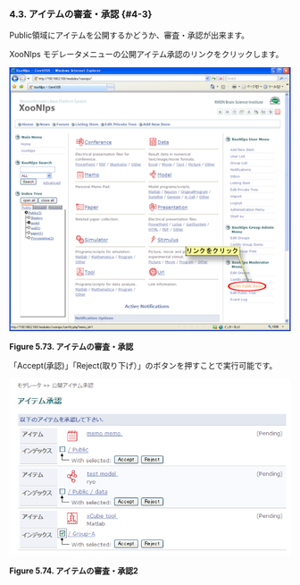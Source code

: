 ### 4.3. アイテムの審査・承認 {#4-3}

Public領域にアイテムを公開するかどうか、審査・承認が出来ます。

XooNIps モデレータメニューの公開アイテム承認のリンクをクリックします。

![アイテムの審査・承認](../../assets/xoonips-operate63.png)

**Figure 5.73. アイテムの審査・承認**

「Accept(承認)」「Reject(取り下げ）」のボタンを押すことで実行可能です。

![アイテムの審査・承認2](../../assets/xoonips-operate94.png)

**Figure 5.74. アイテムの審査・承認2**
